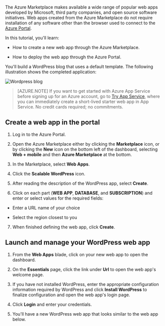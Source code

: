 The Azure Marketplace makes available a wide range of popular web apps developed by Microsoft, third party companies, and open source software initiatives. Web apps created from the Azure Marketplace do not require installation of any software other than the browser used to connect to the [Azure Portal](http://go.microsoft.com/fwlink/?LinkId=529715). 

In this tutorial, you'll learn:

- How to create a new web app through the Azure Marketplace.

- How to deploy the web app through the Azure Portal.
 
You'll build a WordPress blog that uses a default template. The following illustration shows the completed application:


![Wordpress blog][13]

>[AZURE.NOTE] If you want to get started with Azure App Service before signing up for an Azure account, go to [Try App Service](http://go.microsoft.com/fwlink/?LinkId=523751), where you can immediately create a short-lived starter web app in App Service. No credit cards required; no commitments.

## Create a web app in the portal

1. Log in to the Azure Portal.

2. Open the Azure Marketplace either by clicking the **Marketplace** icon, or by clicking the **New** icon on the bottom left of the dashboard, selecting **Web + mobile** and then **Azure Marketplace** at the bottom.
	
	<!--todo:![Create New][5]-->
	
3. In the Marketplace, select **Web Apps**.

4. Click the **Scalable WordPress** icon.

	<!--todo:![WordPress from list][7]-->
	
5. After reading the description of the WordPress app, select **Create**.

6. Click on each part (**WEB APP**, **DATABASE**, and **SUBSCRIPTION**) and enter or select values for the required fields:
	
- Enter a URL name of your choice	
- Select the region closest to you

	<!--todo:![configure your app][8]-->

7. When finished defining the web app, click **Create**.

## Launch and manage your WordPress web app
	
1. From the **Web Apps** blade, click on your new web app to open the dashboard.

	<!--todo:![launch dashboard][10]-->

2. On the **Essentials** page, click the link under **Url** to open the web app's welcome page.

	<!--todo:![site URL][11]--> 

3. If you have not installed WordPress, enter the appropriate configuration information required by WordPress and click **Install WordPress** to finalize configuration and open the web app's login page.

	<!--todo:![login to WordPress][12]-->

4. Click **Login** and enter your credentials.  
	<!--todo:screenshot-->

5. You'll have a new WordPress web app that looks similar to the web app below.    

	<!--todo:![your WordPress site][13]-->






[5]: ./media/website-from-gallery/wordpressgallery-01.png
[6]: ./media/website-from-gallery/wordpressgallery-02.png
[7]: ./media/website-from-gallery/wordpressgallery-03.png
[8]: ./media/website-from-gallery/wordpressgallery-04.png
[9]: ./media/website-from-gallery/wordpressgallery-05.png
[10]: ./media/website-from-gallery/wordpressgallery-06.png
[13]: ./media/website-from-gallery/wordpressgallery-09.png

